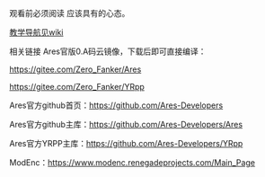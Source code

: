 观看前必须阅读 应该具有的心态。

[教学导航见wiki](https://gitee.com/Zero_Fanker/Ares/wikis/%E5%BC%95%E8%A8%80)

相关链接
Ares官版0.A码云镜像，下载后即可直接编译：

https://gitee.com/Zero_Fanker/Ares

https://gitee.com/Zero_Fanker/YRpp

Ares官方github首页：https://github.com/Ares-Developers

Ares官方github主库：https://github.com/Ares-Developers/Ares

Ares官方YRPP主库：https://github.com/Ares-Developers/YRpp

ModEnc：https://www.modenc.renegadeprojects.com/Main_Page